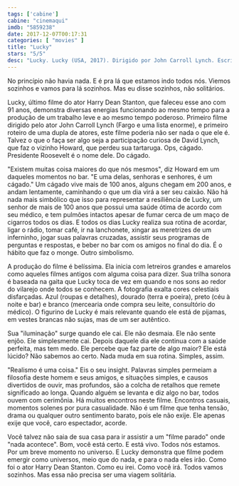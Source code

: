 ```yaml
---
tags: ['cabine']
cabine: "cinemaqui"
imdb: "5859238"
date: 2017-12-07T00:17:31
categories: [ "movies" ]
title: "Lucky"
stars: "5/5"
desc: "Lucky. Lucky (USA, 2017). Dirigido por John Carroll Lynch. Escrito por Logan Sparks, Drago Sumonja. Com Harry Dean Stanton (Lucky), David Lynch (Howard), Ron Livingston (Bobby Lawrence), Ed Begley Jr. (Dr. Christian Kneedler), Tom Skerritt (Fred), Beth Grant (Elaine), James Darren (Paulie), Barry Shabaka Henley (Joe), Yvonne Huff (Loretta)."
---
```

No princípio não havia nada. E é pra lá que estamos indo todos nós. Viemos sozinhos e vamos para lá sozinhos. Mas eu disse sozinhos, não solitários.

Lucky, último filme do ator Harry Dean Stanton, que faleceu esse ano com 91 anos, demonstra diversas energias funcionando ao mesmo tempo para a produção de um trabalho leve e ao mesmo tempo poderoso. Primeiro filme dirigido pelo ator John Carroll Lynch (Fargo e uma lista enorme), e primeiro roteiro de uma dupla de atores, este filme poderia não ser nada o que ele é. Talvez o que o faça ser algo seja a participação curiosa de David Lynch, que faz o vizinho Howard, que perdeu sua tartaruga. Ops, cágado. Presidente Roosevelt é o nome dele. Do cágado.

"Existem muitas coisa maiores do que nós mesmos", diz Howard em um daqueles momentos no bar. "E uma delas, senhoras e senhores, é um cágado." Um cágado vive mais de 100 anos, alguns chegam em 200 anos, e andam lentamente, caminhando o que um dia virá a ser seu caixão. Não há nada mais simbólico que isso para representar a resiliência de Lucky, um senhor de mais de 100 anos que possui uma saúde ótima de acordo com seu médico, e tem pulmões intactos apesar de fumar cerca de um maço de cigarros todos os dias. E todos os dias Lucky realiza sua rotina de acordar, ligar o rádio, tomar café, ir na lanchonete, xingar as meretrizes de um inferninho, jogar suas palavras cruzadas, assistir seus programas de perguntas e respostas, e beber no bar com os amigos no final do dia. É o hábito que faz o monge. Outro simbolismo.

A produção do filme é belíssima. Ela inicia com letreiros grandes e amarelos como aqueles filmes antigos com alguma coisa para dizer. Sua trilha sonora é baseada na gaita que Lucky toca de vez em quando e nos sons ao redor do vilarejo onde todos se conhecem. A fotografia exalta cores celestiais disfarçadas. Azul (roupas e detalhes), dourado (terra e poeira), preto (céu à noite e bar) e branco (mercearia onde compra seu leite, consultório do médico). O figurino de Lucky é mais relevante quando ele está de pijamas, em vestes brancas não sujas, mas de um ser autêntico.

Sua "iluminação" surge quando ele cai. Ele não desmaia. Ele não sente enjôo. Ele simplesmente cai. Depois daquele dia ele continua com a saúde perfeita, mas tem medo. Ele percebe que faz parte de algo maior? Ele está lúcido? Não sabemos ao certo. Nada muda em sua rotina. Simples, assim.

"Realismo é uma coisa." Eis o seu insight. Palavras simples permeiam a filosofia deste homem e seus amigos, e situações simples, e causos divertidos de ouvir, mas profundos, são a colcha de retalhos que remete significado ao longa. Quando alguém se levanta e diz algo no bar, todos ouvem com cerimônia. Há muitos encontros neste filme. Encontros casuais, momentos solenes por pura casualidade. Não é um filme que tenha tensão, drama ou qualquer outro sentimento barato, pois ele não exije. Ele apenas exije que você, caro espectador, acorde.

Você talvez não saia de sua casa para ir assistir a um "filme parado" onde "nada acontece". Bom, você está certo. E está vivo. Todos nós estamos. Por um breve momento no universo. E Lucky demonstra que filme podem emergir como universos, meio que do nada, e para o nada eles irão. Como foi o ator Harry Dean Stanton. Como eu irei. Como você irá. Todos vamos sozinhos. Mas essa não precisa ser uma viagem solitária.
